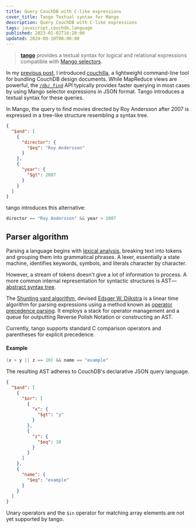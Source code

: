 ```yaml
---
title: Query CouchDB with C-like expressions
cover_title: Tango Textual syntax for Mango
description: Query CouchDB with C-like expressions
tags: javascript,couchdb,language
published: 2023-01-02T16:20:00
updated: 2024-08-10T00:00:00
---
```


> [**tango**](https://github.com/onur1/tango) provides a textual syntax for logical and relational expressions compatible with [Mango selectors](https://docs.couchdb.org/en/stable/api/database/find.html).

In my [previous post](./couchilla.md), I introduced [couchilla](https://github.com/onur1/couchilla), a lightweight command-line tool for bundling CouchDB design documents. While MapReduce views are powerful, the [`/db/_find`](https://docs.couchdb.org/en/stable/api/database/find.html) API typically provides faster querying in most cases by using Mango selector expressions in JSON format. Tango introduces a textual syntax for these queries.

In Mango, the query to find movies directed by Roy Andersson after 2007 is expressed in a tree-like structure resembling a syntax tree.

```json
{
  "$and": [
    {
      "director": {
        "$eq": "Roy Andersson"
      }
    },
    {
      "year": {
        "$gt": 2007
      }
    }
  ]
}
```

tango introduces this alternative:

```c
director == "Roy Andersson" && year > 2007
```

## Parser algorithm

Parsing a language begins with [lexical analysis](https://en.wikipedia.org/wiki/Lexical_analysis), breaking text into tokens and grouping them into grammatical phrases. A lexer, essentially a state machine, identifies keywords, symbols, and literals character by character.

However, a stream of tokens doesn't give a lot of information to process. A more common internal representation for syntactic structures is AST&mdash; [abstract syntax tree](https://en.wikipedia.org/wiki/Abstract_syntax_tree).

The [Shunting yard algorithm](https://en.wikipedia.org/wiki/Shunting_yard_algorithm), devised [Edsger W. Dijkstra](https://en.wikipedia.org/wiki/Edsger_W._Dijkstra) is a linear time algorithm for parsing expressions using a method known as [operator precedence parsing](https://en.wikipedia.org/wiki/Operator-precedence_parser). It employs a stack for operator management and a queue for outputting Reverse Polish Notation or constructing an AST.

Currently, tango supports standard C comparison operators and parentheses for explicit precedence.

#### Example

```c
(x > y || z == 10) && name == "example"
```

The resulting AST adheres to CouchDB's declarative JSON query language.

```json
{
  "$and": [
    {
      "$or": [
        {
          "x": {
            "$gt": "y"
          }
        },
        {
          "z": {
            "$eq": 10
          }
        }
      ]
    },
    {
      "name": {
        "$eq": "example"
      }
    }
  ]
}
```

Unary operators and the `$in` operator for matching array elements are not yet supported by tango.
